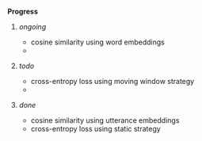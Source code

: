 **Progress**

1. _ongoing_
    - cosine similarity using word embeddings
    - 

2. _todo_
    - cross-entropy loss using moving window strategy
    - 

3. _done_
    - cosine similarity using utterance embeddings
    - cross-entropy loss using static strategy
